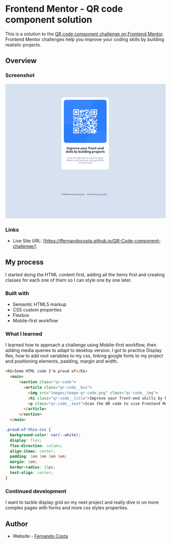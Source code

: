 # Frontend Mentor - QR code component solution

This is a solution to the [QR code component challenge on Frontend Mentor](https://www.frontendmentor.io/challenges/qr-code-component-iux_sIO_H). Frontend Mentor challenges help you improve your coding skills by building realistic projects. 

## Overview

### Screenshot

![](/overview/qr-code-challenge%20overview.png)

### Links

- Live Site URL: [https://ffernandocosta.github.io/QR-Code-component-challenge/]

## My process

I started doing the HTML content first, adding all the items first and creating classes for each one of them so I can style one by one later.

### Built with

- Semantic HTML5 markup
- CSS custom properties
- Flexbox
- Mobile-first workflow

### What I learned

I learned how to approach a challenge using Mobile-first workflow, then adding media queries to adapt to desktop version. I got to practice Display flex, how to add root variables to my css, linking google fonts to my project and positioning elements, padding, margin and width.


```html
<h1>Some HTML code I'm proud of</h1>
  <main>
      <section class="qr-code">
        <article class="qr-code__box">
          <img src="images/image-qr-code.png" class="qr-code__img">
          <h1 class="qr-code__title">Improve your front-end skills by building projects</h1>
          <p class="qr-code__text">Scan the QR code to vise Frontend Mentor and take your coding skills to the next level</p>
        </article>
      </section>
  </main>
```
```css
.proud-of-this-css {
  background-color: var(--white);
  display: flex;
  flex-direction: column;
  align-items: center;
  padding: 1em 1em 2em 1em;
  margin: 2em;
  border-radius: 15px;
  text-align: center;
}
```


### Continued development

I want to tackle display grid on my next project and really dive in on more complex pages with forms and more css styles properties.

## Author

- Website - [Fernando Costa](https://github.com/ffernandocosta)

